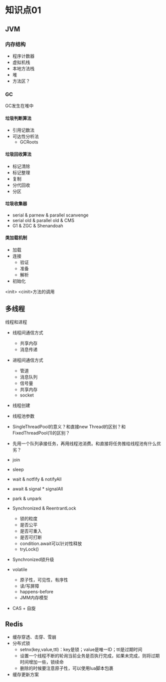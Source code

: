 # 知识点01

## JVM

### 内存结构

- 程序计数器
- 虚拟机栈
- 本地方法栈
- 堆
- 方法区？

### GC

GC发生在堆中

#### 垃圾判断算法

- 引用记数法
- 可达性分析法
  - GCRoots

#### 垃圾回收算法

- 标记清除
- 标记整理
- 复制
- 分代回收
- 分区

#### 垃圾收集器

- serial & parnew & parallel scanvenge
- serial old & parallel old & CMS
- G1 & ZGC & Shenandoah

#### 类加载机制

- 加载
- 连接
  - 验证
  - 准备
  - 解析
- 初始化

\<init> \<cinit>方法的调用

## 多线程

线程和进程

- 线程间通信方式
  - 共享内存
  - 消息传递

- 进程间通信方式
  - 管道
  - 消息队列
  - 信号量
  - 共享内存
  - socket

- 线程创建
- 线程池参数
- SingleThreadPool的意义？和直接new Thread的区别？和FixedThreadPool(1)的区别？
- 先用一个队列承接任务，再用线程池消费。和直接将任务推给线程池有什么优劣？
- join
- sleep
- wait & notfify & notifyAll
- await & signal * signalAll
- park & unpark
- Synchronized & ReentrantLock
  - 锁的粒度
  - 是否公平
  - 是否可重入
  - 是否可打断
  - condition.await可以针对性释放
  - tryLock()
- Synchronized锁升级
- volatile
  - 原子性，可见性，有序性
  - 读/写屏障
  - happens-before
  - JMM内存模型
- CAS + 自旋





## Redis

- 缓存穿透、击穿、雪崩
- 分布式锁
  - setnx(key,value,ttl)：key是锁；value是唯一ID；ttl是过期时间
  - 设置一个线程不断的轮询当前业务是否执行完成，如果未完成，则将过期时间增加一些，锁续命
  - 删除的时候要注意原子性，可以使用lua脚本包裹
- 缓存更新方案
